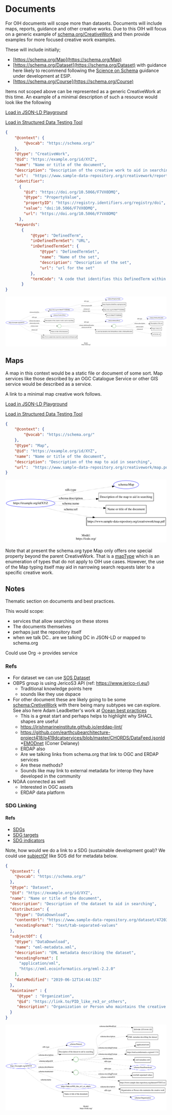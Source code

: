 # Documents

For OIH documents will scope more than datasets.   Documents will include maps, reports,
guidance and other creative works.  Due to this OIH will focus on a generic example
of [schema.org/CreativeWork](https://schema.org/CreativeWork) and then provide examples
for more focused creative work examples.

These will include initially;

* [https://schema.org/Map](https://schema.org/Map)
* [https://schema.org/Dataset](https://schema.org/Dataset) with guidance here likely to
  recommend following the [Science on Schema](https://science-on-schema.org) guidance under
  development at ESIP.
* [https://schema.org/Course](https://schema.org/Course)
  
Items not scoped above can be represented as a generic CreativeWork at this time. 
An example of a minimal description of such a resource would look like the following

[Load in JSON-LD Playground](https://json-ld.org/playground/#startTab=tab-expanded&json-ld=https://raw.githubusercontent.com/fils/odis-arch/master/schema/docs/graphs/creativework.json)

[Load in Structured Data Testing Tool](https://search.google.com/structured-data/testing-tool#url=https://raw.githubusercontent.com/fils/odis-arch/master/schema/docs/graphs/creativework.json)

<!-- embedme ./graphs/creativework.json -->
```json
{
    "@context": {
        "@vocab": "https://schema.org/"
    },
    "@type": "CreativeWork",
    "@id": "https://example.org/id/XYZ",
    "name": "Name or title of the document",
    "description": "Description of the creative work to aid in searching",
    "url":  "https://www.sample-data-repository.org/creativework/report.pdf",
    "identifier":
      {
        "@id": "https://doi.org/10.5066/F7VX0DMQ",
        "@type": "PropertyValue",
        "propertyID": "https://registry.identifiers.org/registry/doi",
        "value": "doi:10.5066/F7VX0DMQ",
        "url": "https://doi.org/10.5066/F7VX0DMQ"
      },
    "keywords": 
       {
           "@type": "DefinedTerm",
           "inDefinedTermSet": "URL",
           "inDefinedTermSet": {
               "@type": "DefinedTermSet",
               "name": "Name of the set",
               "description": "Description of the set",
               "url": "url for the set"
           },
           "termCode": "A code that identifies this DefinedTerm within a DefinedTermSet"
       }
}

```

![Doc Guidance image](./graphs/creativework.svg)


## Maps

A map in this context would be a static file or document of some sort.  Map services like 
those described by an OGC Catalogue Service or other GIS service would be described as a 
service.  

A link to a minimal map creative work follows.


[Load in JSON-LD Playground](https://json-ld.org/playground/#startTab=tab-expanded&json-ld=https://raw.githubusercontent.com/fils/odis-arch/master/schema/docs/graphs/map.json)

[Load in Structured Data Testing Tool](https://search.google.com/structured-data/testing-tool#url=https://raw.githubusercontent.com/fils/odis-arch/master/schema/docs/graphs/map.json)

<!-- embedme ./graphs/map.json -->
```json
{
    "@context": {
        "@vocab": "https://schema.org/"
    },
    "@type": "Map",
    "@id": "https://example.org/id/XYZ",
    "name": "Name or title of the document",
    "description": "Description of the map to aid in searching",
    "url":  "https://www.sample-data-repository.org/creativework/map.pdf"
}
```

![Doc Guidance image](./graphs/map.svg)

Note that at present the schema.org type Map only offers one special property beyond
the parent CreativeWork.  That is a [mapType](https://schema.org/Map) which is an
enumeration of types that do not apply to OIH use cases.  However, the use of the
Map typing itself may aid in narrowing search requests later to a specific creative work.


## Notes


Thematic section on documents and best practices.  

This would scope:

* services that allow searching on these stores
* The documents themselves
* perhaps just the repository itself
* when we talk DC..  are we talking DC in JSON-LD or mapped to schema.org

Could use Org -> provides service

### Refs

* For dataset we can use [SOS Dataset](https://github.com/ESIPFed/science-on-schema.org/blob/master/guides/Dataset.md)
* OBPS group is using JericoS3 API (ref:  https://www.jerico-ri.eu/)
  * Traditional knowledge points here
  * sounds like they use dspace  
* For other document these are likely going to be some [schema:CretiveWork](https://schema.org/CreativeWork) with there being many subtypes we can explore.   See also here Adam Leadbetter's work at [Ocean best practices](https://github.com/adamml/ocean-best-practices-on-schema)
  * This is a great start and perhaps helps to highlight why SHACL shapes are useful
  * https://irishmarineinstitute.github.io/erddap-lint/ 
  * https://github.com/earthcubearchitecture-project418/p419dcatservices/blob/master/CHORDS/DataFeed.jsonld
*[EMODnet](https://emodnet.eu/en)  (Coner Delaney)
  * ERDAP also
  * Are we talking links from schema.org that link to OGC and ERDAP services 
  * Are these methods?  
  * Sounds like may link to external metadata for interop they have developed in the community
* NOAA connected as well
  * Interested in OGC assets  
  * ERDAP data platform




### SDG Linking

#### Refs

* [SDGs](http://www.ontobee.org/ontology/SDGIO?iri=http://purl.unep.org/sdg/SDGIO_00000000_)
* [SDG targets](http://www.ontobee.org/ontology/SDGIO?iri=http://purl.unep.org/sdg/SDGIO_00000001)
* [SDG indicators](http://www.ontobee.org/ontology/SDGIO?iri=http%3A%2F%2Fpurl.unep.org%2Fsdg%2FSDGIO_00000003)



Note, how would we do a link to a SDG (sustainable development goal)?
We could use [subjectOf](https://schema.org/subjectOf) like SOS did
for metadata below.  

<!-- embedme ./graphs/doc.json -->

```json
{
  "@context": {
    "@vocab": "https://schema.org/"
  },
  "@type": "Dataset",
  "@id": "https://example.org/id/XYZ",
  "name": "Name or title of the document",
  "description": "Description of the dataset to aid in searching",
  "distribution": {
    "@type": "DataDownload",
    "contentUrl": "https://www.sample-data-repository.org/dataset/472032.tsv",
    "encodingFormat": "text/tab-separated-values"
  },
  "subjectOf": {
    "@type": "DataDownload",
    "name": "eml-metadata.xml",
    "description": "EML metadata describing the dataset",
    "encodingFormat": [
      "application/xml",
      "https://eml.ecoinformatics.org/eml-2.2.0"
    ],
    "dateModified": "2019-06-12T14:44:15Z"
  },
  "maintainer" : {
     "@type" : "Organization",
     "@id": "https://link.to/PID_like_re3_or_others",
     "description": "Organization or Person who maintains the creative work"
  }
}
```

![Doc Guidance image](./graphs/doc.svg)
